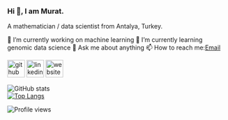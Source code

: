### Hi 🤘, I am Murat.

A mathematician / data scientist from Antalya, Turkey.

🔭 I’m currently working on machine learning 🌱 I’m currently learning genomic data science 💬 Ask me about anything 📫 How to reach me:[Email](mailto:muratkoptur@yandex.com)

[<img src='https://cdn.jsdelivr.net/npm/simple-icons@3.0.1/icons/github.svg' alt='github' height='40'>](https://github.com/mrtkp9993)  [<img src='https://cdn.jsdelivr.net/npm/simple-icons@3.0.1/icons/linkedin.svg' alt='linkedin' height='40'>](https://www.linkedin.com/in/muratkoptur/)  [<img src='https://cdn.jsdelivr.net/npm/simple-icons@3.0.1/icons/icloud.svg' alt='website' height='40'>](muratkoptur.com)  

![GitHub stats](https://github-readme-stats.vercel.app/api?username=mrtkp9993&show_icons=true)  
[![Top Langs](https://github-readme-stats.vercel.app/api/top-langs/?username=mrtkp9993&hide=css)](https://github-readme-stats.vercel.app/api/top-langs/?username=mrtkp9993&hide=css)

![Profile views](https://gpvc.arturio.dev/mrtkp9993)  

